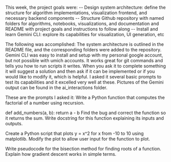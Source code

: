 This week, the project goals were:
-- Design system architecture: define the structure for algorithm implementations, visualization frontend, and necessary backend components
-- Structure Github repository with named folders for algorithms, notebooks, visualizations, and documentation and README with project goals and instructions to follow along
-- Install and learn Gemini CLI: explore its capabilities for visualization, UI generation, etc	

The following was accomplished:
The system architecture is outlined in the README file, and the corresponding folders were added to the repository. Gemini CLI was easy to install and setup with my personal google account, but not possible with umich accounts. It works great for git commands and tells you how to run scripts it writes. When you ask it to complete something it will suggest a solution and then ask if it can be implemented or if you would like to modify it, which is helpful. I asked it several basic prompts to test its capabilities and it excelled very well at these. Pictures of the Gemini output can be found in the ai_interactions folder. 

These are the prompts I asked it:
Write a Python function that computes the factorial of a number using recursion.

def add_numbers(a, b):
    return a - b
Find the bug and correct the function so it returns the sum.
Write docstring for this function explaining its inputs and outputs.

Create a Python script that plots y = x^2 for x from -10 to 10 using matplotlib.
Modify the plot to allow user input for the function to plot.

Write pseudocode for the bisection method for finding roots of a function.
Explain how gradient descent works in simple terms.
